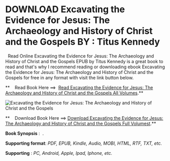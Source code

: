  **DOWNLOAD Excavating the Evidence for Jesus: The Archaeology and History of Christ and the Gospels BY : Titus Kennedy**
========================================================================================================================

  Read Online Excavating the Evidence for Jesus: The Archaeology and History of Christ and the Gospels EPUB by Titus Kennedy is a great book to read and that's why I recommend reading or downloading ebook Excavating the Evidence for Jesus: The Archaeology and History of Christ and the Gospels for free in any format with visit the link button below.

**    Read Book Here ==>  [Read Excavating the Evidence for Jesus: The Archaeology and History of Christ and the Gospels All Volumes](https://goodreadbook.site/?book=0736984682).**

![Excavating the Evidence for Jesus: The Archaeology and History of Christ and the Gospels](https://i.gr-assets.com/images/S/compressed.photo.goodreads.com/books/1635481348l/58852872.jpg)

**    Download Book Here ==> [Download Excavating the Evidence for Jesus: The Archaeology and History of Christ and the Gospels Full Volumest](https://goodreadbook.site/?book=0736984682).**

**Book Synopsis** :  .

**Supporting format**: _PDF, EPUB, Kindle, Audio, MOBI, HTML, RTF, TXT, etc._

**Supporting** : _PC, Android, Apple, Ipad, Iphone, etc._